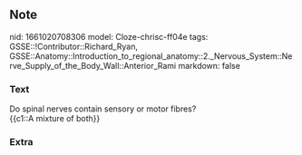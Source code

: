 ## Note
nid: 1661020708306
model: Cloze-chrisc-ff04e
tags: GSSE::!Contributor::Richard_Ryan, GSSE::Anatomy::Introduction_to_regional_anatomy::2._Nervous_System::Nerve_Supply_of_the_Body_Wall::Anterior_Rami
markdown: false

### Text
<div class="toggle">
  Do spinal nerves contain sensory or motor fibres?
</div>
<div class="toggle">
  {{c1::A mixture of both}}
</div>

### Extra

